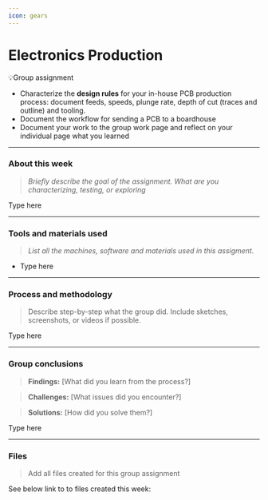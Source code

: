 ```yaml
---
icon: gears
---
```


# Electronics Production

💡Group assignment

* Characterize the **design rules** for your in-house PCB production process: document feeds, speeds, plunge rate, depth of cut (traces and outline) and tooling.
* Document the workflow for sending a PCB to a boardhouse
* Document your work to the group work page and reflect on your individual page what you learned

***

### About this week <a href="#id-19caf66e-e64e-80f6-9e7f-cbcdf4d0b5ed" id="id-19caf66e-e64e-80f6-9e7f-cbcdf4d0b5ed"></a>

> _Briefly describe the goal of the assignment. What are you characterizing, testing, or exploring_

Type here

***

### Tools and materials used <a href="#id-19caf66e-e64e-8043-b94d-db48818a83f6" id="id-19caf66e-e64e-8043-b94d-db48818a83f6"></a>

> _List all the machines, software and materials used in this assigment._

* Type here

***

### Process and methodology <a href="#id-19caf66e-e64e-8026-8960-c5a237223070" id="id-19caf66e-e64e-8026-8960-c5a237223070"></a>

> Describe step-by-step what the group did. Include sketches, screenshots, or videos if possible.

Type here

***

### Group conclusions <a href="#id-19caf66e-e64e-8097-b505-ff3195ee4834" id="id-19caf66e-e64e-8097-b505-ff3195ee4834"></a>

> **Findings:** \[What did you learn from the process?]

> **Challenges:** \[What issues did you encounter?]

> **Solutions:** \[How did you solve them?]

Type here

***

### Files <a href="#id-19caf66e-e64e-803b-8740-c6b2dc8ec710" id="id-19caf66e-e64e-803b-8740-c6b2dc8ec710"></a>

> Add all files created for this group assignment

See below link to to files created this week:
